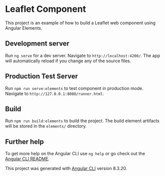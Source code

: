 # Leaflet Component

This project is an example of how to build a Leaflet web component using Angular Elements.

## Development server

Run `ng serve` for a dev server. Navigate to `http://localhost:4200/`. The app will automatically reload if you change any of the source files.

## Production Test Server

Run `npm run serve:elements` to test component in production mode. Navigate to `http://127.0.0.1:8080/runner.html`.

## Build

Run `npm run build:elements` to build the project. The build element artifacts will be stored in the `elements/` directory.

## Further help

To get more help on the Angular CLI use `ng help` or go check out the [Angular CLI README](https://github.com/angular/angular-cli/blob/master/README.md).

This project was generated with [Angular CLI](https://github.com/angular/angular-cli) version 8.3.20.
